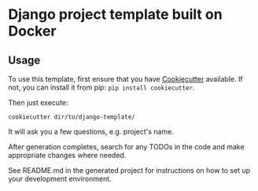 # Django project template built on Docker


## Usage

To use this template, first ensure that you have
[Cookiecutter](http://cookiecutter.readthedocs.org/en/latest/readme.html) available. 
If not, you can install it from pip: `pip install cookiecutter`.

Then just execute:
    
    cookiecutter dir/to/django-template/

It will ask you a few questions, e.g. project's name.

After generation completes, search for any TODOs in the code and make appropriate changes where needed.

See README.md in the generated project for instructions on how to set up your development environment.
